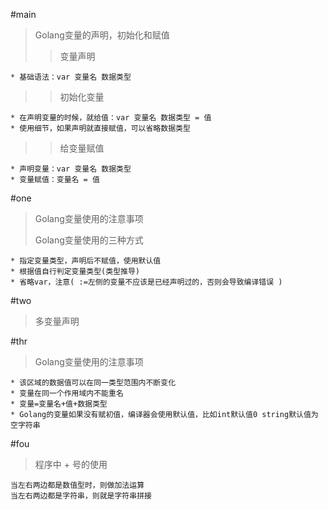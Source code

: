 #main
> Golang变量的声明，初始化和赋值
> > 变量声明
>
	* 基础语法：var 变量名 数据类型
> > 初始化变量
> 
	* 在声明变量的时候，就给值：var 变量名 数据类型 = 值
	* 使用细节，如果声明就直接赋值，可以省略数据类型
> > 给变量赋值
>
	* 声明变量：var 变量名 数据类型
	* 变量赋值：变量名 = 值

#one
> Golang变量使用的注意事项
> 
> Golang变量使用的三种方式
> 
    * 指定变量类型，声明后不赋值，使用默认值
    * 根据值自行判定变量类型(类型推导)
    * 省略var，注意( :=左侧的变量不应该是已经声明过的，否则会导致编译错误 )


#two
> 多变量声明


#thr
> Golang变量使用的注意事项
> 
    * 该区域的数据值可以在同一类型范围内不断变化
    * 变量在同一个作用域内不能重名
    * 变量=变量名+值+数据类型
    * Golang的变量如果没有赋初值，编译器会使用默认值，比如int默认值0 string默认值为空字符串


#fou
> 程序中 + 号的使用
> 
    当左右两边都是数值型时，则做加法运算
    当左右两边都是字符串，则就是字符串拼接    
